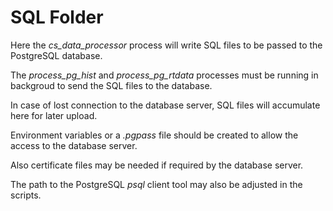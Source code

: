 # SQL Folder

Here the _cs_data_processor_ process will write SQL files to be passed to the PostgreSQL database.

The _process_pg_hist_ and _process_pg_rtdata_ processes must be running in backgroud to send the SQL files to the database.

In case of lost connection to the database server, SQL files will accumulate here for later upload.

Environment variables or a _.pgpass_ file should be created to allow the access to the database server.

Also certificate files may be needed if required by the database server.

The path to the PostgreSQL _psql_ client tool may also be adjusted in the scripts.

